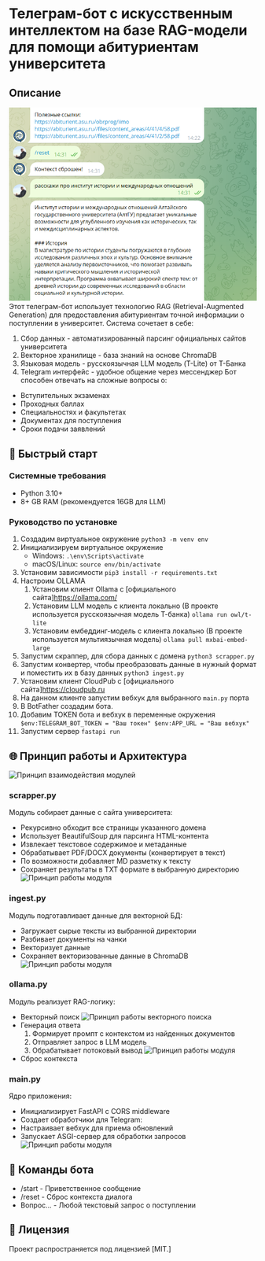 # Телеграм-бот с искусственным интеллектом на базе RAG-модели для помощи абитуриентам университета
## Описание 
![Интерфейс взаимодействия](assets/logo.png)
Этот телеграм-бот использует технологию RAG (Retrieval-Augmented Generation) для предоставления абитуриентам точной информации о поступлении в университет. Система сочетает в себе:
1. Сбор данных - автоматизированный парсинг официальных сайтов университета
2. Векторное хранилище - база знаний на основе ChromaDB
3. Языковая модель - русскоязычная LLM модель (T-Lite) от Т-Банка
4. Telegram интерфейс - удобное общение через мессенджер
Бот способен отвечать на сложные вопросы о:
* Вступительных экзаменах
* Проходных баллах
* Специальностях и факультетах
* Документах для поступления
* Сроки подачи заявлений
## 🚀 Быстрый старт
### Системные требования
* Python 3.10+
* 8+ GB RAM (рекомендуется 16GB для LLM)
### Руководство по установке
1. Создадим виртуальное окружение 
```python3 -m venv env```
2. Инициализируем виртуальное окружение
    * Windows:
    ```.\env\Scripts\activate ```
    * macOS/Linux:
    ```source env/bin/activate```
3. Установим зависимости
```pip3 install -r requirements.txt```
4. Настроим OLLAMA 
    1. Установим клиент Ollama с [официального сайта]<https://ollama.com/>
    2. Установим LLM модель с клиента локально (В проекте используется русскоязычная модель Т-банка)
    ```ollama run owl/t-lite```
    3. Установим ембеддинг-модель с клиента локально (В проекте используется мультиязычная модель)
    ```ollama pull mxbai-embed-large```
5. Запустим скраппер, для сбора данных с домена
```python3 scrapper.py```
6. Запустим конвертер, чтобы преобразовать данные в нужный формат и поместить их в базу данных
```python3 ingest.py```
7. Установим клиент CloudPub с [официального сайта]<https://cloudpub.ru>
8. На данном клиенте запустим вебхук для выбранного ``` main.py ``` порта
9. В BotFather создадим бота.
10. Добавим TOKEN бота и вебхук в переменные окружения
```$env:TELEGRAM_BOT_TOKEN = "Ваш токен" $env:APP_URL = "Ваш вебхук"```
11. Запустим сервер
```fastapi run```
## 🌐 Принцип работы и Архитектура
![Принцип взаимодействия модулей](assets/all.png)
### scrapper.py
Модуль собирает данные с сайта университета:
* Рекурсивно обходит все страницы указанного домена
* Использует BeautifulSoup для парсинга HTML-контента
* Извлекает текстовое содержимое и метаданные 
* Обрабатывает PDF/DOCX документы (конвертирует в текст)
* По возможности добавляет MD разметку к тексту
* Сохраняет результаты в TXT формате в выбранную директорию
![Принцип работы модуля](assets/scrap.png)
### ingest.py
Модуль подготавливает данные для векторной БД:
* Загружает сырые тексты из выбранной директории
* Разбивает документы на чанки
* Векторизует данные
* Сохраняет векторизованные данные в ChromaDB
![Принцип работы модуля](assets/ingest.png)
### ollama.py
Модуль реализует RAG-логику:
* Векторный поиск
![Принцип работы векторного поиска](assets/rag.png)
* Генерация ответа
    1. Формирует промпт с контекстом из найденных документов
    2. Отправляет запрос в LLM модель 
    3. Обрабатывает потоковый вывод
![Принцип работы модуля](assets/ollama.png)
* Сброс контекста
### main.py
Ядро приложения:
* Инициализирует FastAPI с CORS middleware
* Создает обработчики для Telegram:
* Настраивает вебхук для приема обновлений
* Запускает ASGI-сервер для обработки запросов
![Принцип работы модуля](assets/main.png)
## 🤖 Команды бота
* /start - Приветственное сообщение
* /reset - Сброс контекста диалога
* Вопрос... - Любой текстовый запрос о поступлении
## 📜 Лицензия
Проект распространяется под лицензией [MIT.]<LICENSE>

